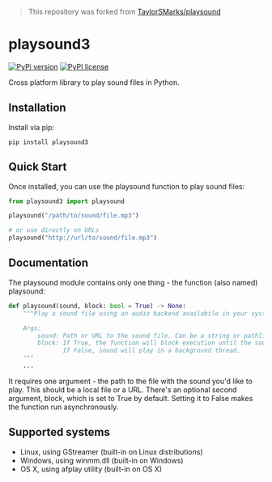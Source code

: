 > This repository was forked from [TaylorSMarks/playsound](https://github.com/TaylorSMarks/playsound)

# playsound3

[![PyPi version](https://img.shields.io/badge/dynamic/json?label=latest&query=info.version&url=https%3A%2F%2Fpypi.org%2Fpypi%2Fplaysound3%2Fjson)](https://pypi.org/project/playsound3)
[![PyPI license](https://img.shields.io/badge/dynamic/json?label=license&query=info.license&url=https%3A%2F%2Fpypi.org%2Fpypi%2Fplaysound3%2Fjson)](https://pypi.org/project/playsound3)

Cross platform library to play sound files in Python.

## Installation

Install via pip:

```
pip install playsound3
```

## Quick Start

Once installed, you can use the playsound function to play sound files:

```python
from playsound3 import playsound

playsound("/path/to/sound/file.mp3")

# or use directly on URLs
playsound("http://url/to/sound/file.mp3")
```

## Documentation

The playsound module contains only one thing - the function (also named) playsound:

```python
def playsound(sound, block: bool = True) -> None:
    """Play a sound file using an audio backend availabile in your system.

    Args:
        sound: Path or URL to the sound file. Can be a string or pathlib.Path.
        block: If True, the function will block execution until the sound finishes playing.
               If False, sound will play in a background thread.
    """
    ...
```

It requires one argument - the path to the file with the sound you'd like to play.
This should be a local file or a URL.
There's an optional second argument, block, which is set to True by default.
Setting it to False makes the function run asynchronously.

## Supported systems

* Linux, using GStreamer (built-in on Linux distributions)
* Windows, using winmm.dll (built-in on Windows)
* OS X, using afplay utility (built-in on OS X)
